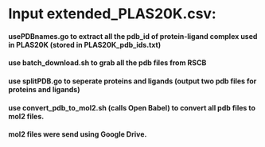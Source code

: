 # Input extended_PLAS20K.csv:
#### usePDBnames.go to extract all the pdb_id of protein-ligand complex used in PLAS20K (stored in PLAS20K_pdb_ids.txt)
#### use batch_download.sh to grab all the pdb files from RSCB
#### use splitPDB.go to seperate proteins and ligands (output two pdb files for proteins and ligands)
#### use convert_pdb_to_mol2.sh (calls Open Babel) to convert all pdb files to mol2 files.


#### mol2 files were send using Google Drive.
